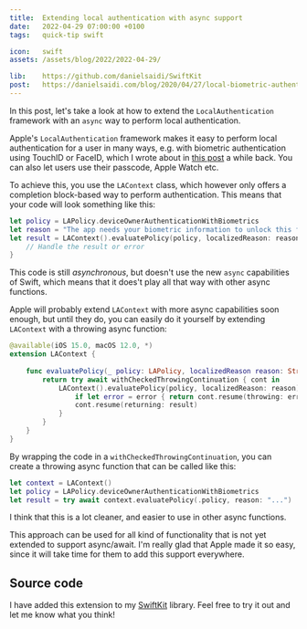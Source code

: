 ```yaml
---
title:  Extending local authentication with async support
date:   2022-04-29 07:00:00 +0100
tags:   quick-tip swift

icon:   swift
assets: /assets/blog/2022/2022-04-29/

lib:    https://github.com/danielsaidi/SwiftKit
post:   https://danielsaidi.com/blog/2020/04/27/local-biometric-authentication
---
```


In this post, let's take a look at how to extend the `LocalAuthentication` framework with an `async` way to perform local authentication.

Apple's `LocalAuthentication` framework makes it easy to perform local authentication for a user in many ways, e.g. with biometric authentication using TouchID or FaceID, which I wrote about in [this post]({{page.post}}) a while back. You can also let users use their passcode, Apple Watch etc.

To achieve this, you use the `LAContext` class, which however only offers a completion block-based way to perform authentication. This means that your code will look something like this:

```swift
let policy = LAPolicy.deviceOwnerAuthenticationWithBiometrics
let reason = "The app needs your biometric information to unlock this feature."
let result = LAContext().evaluatePolicy(policy, localizedReason: reason) { result, error in
    // Handle the result or error
}
```

This code is still *asynchronous*, but doesn't use the new `async` capabilities of Swift, which means that it does't play all that way with other async functions.

Apple will probably extend `LAContext` with more async capabilities soon enough, but until they do, you can easily do it yourself by extending `LAContext` with a throwing async function:

```swift
@available(iOS 15.0, macOS 12.0, *)
extension LAContext {
    
    func evaluatePolicy(_ policy: LAPolicy, localizedReason reason: String) async throws -> Bool {
        return try await withCheckedThrowingContinuation { cont in
            LAContext().evaluatePolicy(policy, localizedReason: reason) { result, error in
                if let error = error { return cont.resume(throwing: error) }
                cont.resume(returning: result)
            }
        }
    }
}
```

By wrapping the code in a `withCheckedThrowingContinuation`, you can create a throwing async function that can be called like this:

```swift
let context = LAContext()
let policy = LAPolicy.deviceOwnerAuthenticationWithBiometrics
let result = try await context.evaluatePolicy(.policy, reason: "...")
```

I think that this is a lot cleaner, and easier to use in other async functions.

This approach can be used for all kind of functionality that is not yet extended to support async/await. I'm really glad that Apple made it so easy, since it will take time for them to add this support everywhere.


## Source code

I have added this extension to my [SwiftKit]({{page.lib}}) library. Feel free to try it out and let me know what you think!
